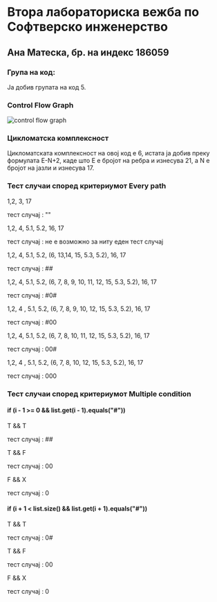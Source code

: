 # Втора лабораториска вежба по Софтверско инженерство
## Ана Матеска, бр. на индекс 186059
### Група на код:
Ја добив групата на код 5.
### Control Flow Graph
![control flow graph](https://user-images.githubusercontent.com/63292673/84267104-d857e500-ab25-11ea-8990-89e150e83ca4.png)
### Цикломатска комплексност
Цикломатската комплексност на овој код е 6, истата ја добив преку формулата E-N+2, каде што E е бројот на ребра и изнесува 21, а N e бројот на јазли и изнесува 17. 

### Тест случаи според критериумот Every path
1,2, 3, 17

тест случај : ""

1,2, 4, 5.1, 5.2, 16, 17

тест случај : не е возможно за ниту еден тест случај

1,2, 4, 5.1, 5.2, (6, 13,14, 15, 5.3, 5.2), 16, 17

тест случај : ##

1,2, 4, 5.1, 5.2, (6, 7, 8, 9, 10, 11, 12, 15, 5.3, 5.2), 16, 17

тест случај : #0#

1,2, 4 , 5.1, 5.2, (6, 7, 8, 9, 10, 12, 15, 5.3, 5.2), 16, 17

тест случај : #00

1,2, 4, 5.1, 5.2, (6, 7, 8, 10, 11, 12, 15, 5.3, 5.2), 16, 17

тест случај : 00#

1,2, 4 , 5.1, 5.2, (6, 7, 8, 10, 12, 15, 5.3, 5.2), 16, 17

тест случај : 000

### Тест случаи според критериумот Multiple condition
#### if (i - 1 >= 0 && list.get(i - 1).equals("#"))

T && T

тест случај : ##

T && F

тест случај : 00

F && X

тест случај : 0

#### if (i + 1 < list.size() && list.get(i + 1).equals("#"))

T && T

тест случај : 0#

T && F

тест случај : 00

F && X

тест случај : 0
